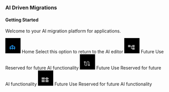 

### AI Driven Migrations

#### Getting Started

Welcome to your AI migration platform for applications.

<span>
    <img src="./images/icons/home.png" alt="Icon" width="48" height="48" />
    Home  
    Select this option to return to the AI editor
</span>

<span>
    <img src="./images/icons/account.png" alt="Icon" width="48" height="48" />
    Future Use
    Reserved for future AI functionality
</span>

<span>
    <img src="./images/icons/route.png" alt="Icon" width="48" height="48" />
    Future Use
    Reserved for future AI functionality
</span>

<span>
    <img src="./images/icons/widgets.png" alt="Icon" width="48" height="48" />
    Future Use
    Reserved for future AI functionality
</span>